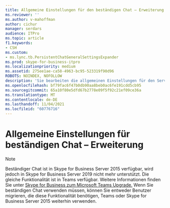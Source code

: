 ```yaml
---
title: Allgemeine Einstellungen für den beständigen Chat – Erweiterung
ms.reviewer: ''
ms.author: v-mahoffman
author: cichur
manager: serdars
audience: ITPro
ms.topic: article
f1.keywords:
- CSH
ms.custom:
- ms.lync.tb.PersistentChatGeneralSettingsExpander
ms.prod: skype-for-business-itpro
ms.localizationpriority: medium
ms.assetid: 275ee1ae-ca58-4963-bc95-523319f90d96
ROBOTS: NOINDEX, NOFOLLOW
description: 'Sie bearbeiten die allgemeinen Einstellungen für den Server für beständigen Chat oder den Serverpool für beständigen Chat, indem Sie diese Eigenschaften konfigurieren oder definieren:'
ms.openlocfilehash: bf79fac6f47b0db90aa8beb0ac6fe191cdd5cb95
ms.sourcegitcommit: 65a10f80e5dfd67b2778e09f5f92c21ef09ce36a
ms.translationtype: MT
ms.contentlocale: de-DE
ms.lasthandoff: 11/04/2021
ms.locfileid: "60776716"
---
```

# <a name="persistent-chat-general-settings-expander"></a>Allgemeine Einstellungen für beständigen Chat – Erweiterung

> [!NOTE] 
> Beständiger Chat ist in Skype for Business Server 2015 verfügbar, wird jedoch in Skype for Business Server 2019 nicht mehr unterstützt. Die gleiche Funktionalität ist in Teams verfügbar. Weitere Informationen finden Sie unter [Skype for Business zum Microsoft Teams Upgrade.](/MicrosoftTeams/upgrade-start-here) Wenn Sie beständigen Chat verwenden müssen, können Sie entweder Benutzer migrieren, die diese Funktionalität benötigen, Teams oder Skype for Business Server 2015 weiterhin verwenden.